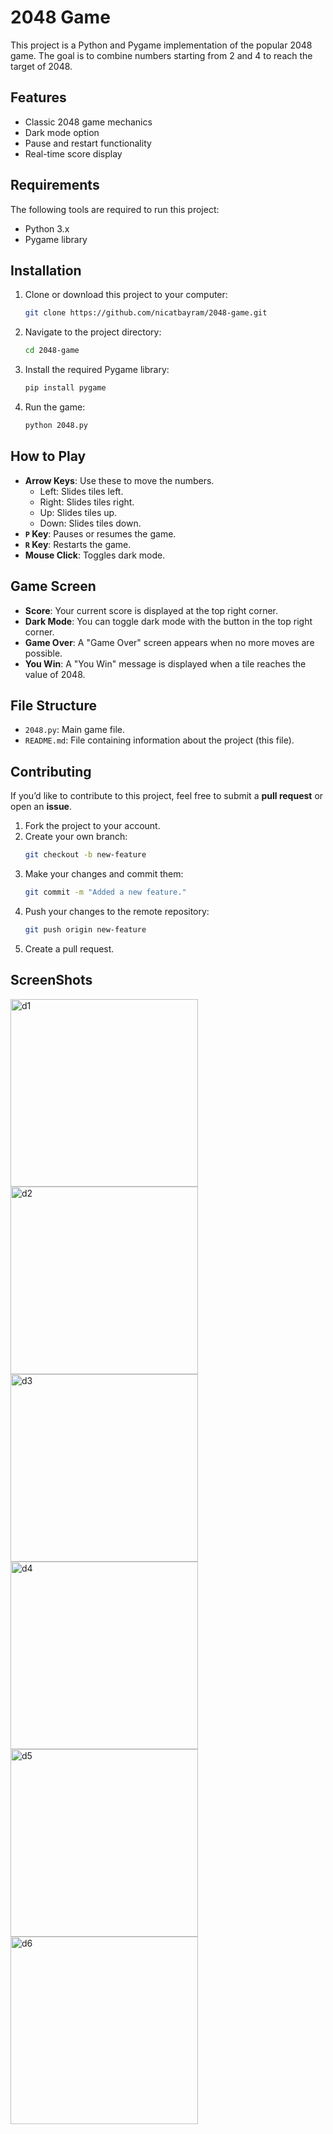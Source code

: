 # 2048 Game

This project is a Python and Pygame implementation of the popular 2048 game. The goal is to combine numbers starting from 2 and 4 to reach the target of 2048.

## Features

- Classic 2048 game mechanics
- Dark mode option
- Pause and restart functionality
- Real-time score display

## Requirements

The following tools are required to run this project:

- Python 3.x
- Pygame library

## Installation

1. Clone or download this project to your computer:
   ```bash
   git clone https://github.com/nicatbayram/2048-game.git
   ```

2. Navigate to the project directory:
   ```bash
   cd 2048-game
   ```

3. Install the required Pygame library:
   ```bash
   pip install pygame
   ```

4. Run the game:
   ```bash
   python 2048.py
   ```

## How to Play

- **Arrow Keys**: Use these to move the numbers.
  - Left: Slides tiles left.
  - Right: Slides tiles right.
  - Up: Slides tiles up.
  - Down: Slides tiles down.
- **`P` Key**: Pauses or resumes the game.
- **`R` Key**: Restarts the game.
- **Mouse Click**: Toggles dark mode.

## Game Screen

- **Score**: Your current score is displayed at the top right corner.
- **Dark Mode**: You can toggle dark mode with the button in the top right corner.
- **Game Over**: A "Game Over" screen appears when no more moves are possible.
- **You Win**: A "You Win" message is displayed when a tile reaches the value of 2048.

## File Structure

- `2048.py`: Main game file.
- `README.md`: File containing information about the project (this file).

## Contributing

If you’d like to contribute to this project, feel free to submit a **pull request** or open an **issue**.

1. Fork the project to your account.
2. Create your own branch:
   ```bash
   git checkout -b new-feature
   ```
3. Make your changes and commit them:
   ```bash
   git commit -m "Added a new feature."
   ```
4. Push your changes to the remote repository:
   ```bash
   git push origin new-feature
   ```
5. Create a pull request.

## ScreenShots

<img width="300" alt="d1" src="https://github.com/user-attachments/assets/db9de51c-4077-4eb5-aa46-ff3c4dca8dd4" />
<img width="300" alt="d2" src="https://github.com/user-attachments/assets/8d62149a-607a-4487-bdd7-60e864d2e05b" />
<img width="300" alt="d3" src="https://github.com/user-attachments/assets/857244c9-8edb-4a07-835a-f6520c33b8e0" />
<img width="300" alt="d4" src="https://github.com/user-attachments/assets/e5b14faf-18e1-4cce-956a-fc97812e3a76" />
<img width="300" alt="d5" src="https://github.com/user-attachments/assets/410ba02f-16ed-4a2f-a489-87c431732b39" />
<img width="300" alt="d6" src="https://github.com/user-attachments/assets/a5783923-e110-4ac4-8c9f-f2c07c1ca286" />
